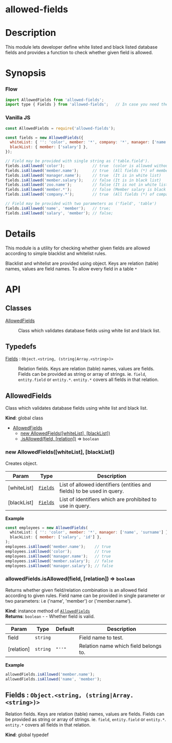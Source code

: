 <!-- DO NOT EDIT README.md (It will be overridden by README.hbs) -->

# allowed-fields

# Description

This module lets developer define white listed and black listed database fields and provides a function to check whether
given field is allowed.

# Synopsis

### Flow

```js
import AllowedFields from 'allowed-fields';
import type { Fields } from 'allowed-fields';   // In case you need the type (see API below) for whiteList and blackList
```

### Vanilla JS

```js
const AllowedFields = require('allowed-fields');
```

```js
const fields = new AllowedFields({
  whiteList: { '': 'color', member: '*', company: '*', manager: ['name'] },
  blackList: { member: ['salary'] },
});

// Field may be provided with single string as ('table.field').
fields.isAllowed('color');            // true  (color is allowed without relation name)
fields.isAllowed('member.name');      // true  (All fields (*) of member except 'salary' is allowed)
fields.isAllowed('manager.name');     // true  (It is in white list)
fields.isAllowed('member.salary');    // false (It is in black list)
fields.isAllowed('zoo.name');         // false (It is not in white list)
fields.isAllowed('member.*');         // false (Member salary is black listed. All fields (*) except salary are allowed)
fields.isAllowed('company.*');        // true  (All fields (*) of company is in white list)

// Field may be provided with two parameters as ('field', 'table')
fields.isAllowed('name', 'member');   // true;
fields.isAllowed('salary', 'member'); // false;
```

# Details

This module is a utility for checking whether given fields are allowed according to simple blacklist and whitelist
rules.

Blacklist and whitelist are provided using object. Keys are relation (table) names, values are field names. To allow
every field in a table `*`

# API
## Classes

<dl>
<dt><a href="#AllowedFields">AllowedFields</a></dt>
<dd><p>Class which validates database fields using white list and black list.</p>
</dd>
</dl>

## Typedefs

<dl>
<dt><a href="#Fields">Fields</a> : <code>Object.&lt;string, (string|Array.&lt;string&gt;)&gt;</code></dt>
<dd><p>Relation fields. Keys are relation (table) names, values are fields.
Fields can be provided as string or array of strings. ie. <code>field</code>, <code>entity.field</code> or <code>entity.*</code>.
<code>entity.*</code> covers all fields in that relation.</p>
</dd>
</dl>

<a name="AllowedFields"></a>

## AllowedFields
Class which validates database fields using white list and black list.

**Kind**: global class  

* [AllowedFields](#AllowedFields)
    * [new AllowedFields([whiteList], [blackList])](#new_AllowedFields_new)
    * [.isAllowed(field, [relation])](#AllowedFields+isAllowed) ⇒ <code>boolean</code>

<a name="new_AllowedFields_new"></a>

### new AllowedFields([whiteList], [blackList])
Creates object.


| Param | Type | Description |
| --- | --- | --- |
| [whiteList] | [<code>Fields</code>](#Fields) | List of allowed identifiers (entities and fields) to be used in query. |
| [blackList] | [<code>Fields</code>](#Fields) | List of identifiers which are prohibited to use in query. |

**Example**  
```js
const employees = new AllowedFields(
  whiteList: { '': 'color', member: '*', manager: ['name', 'surname'] },
  blackList: { member: ['salary', 'id'] },
);
employees.isAllowed('member.name');    // true
employees.isAllowed('color');          // true
employees.isAllowed('manager.name');   // true
employees.isAllowed('member.salary');  // false
employees.isAllowed('manager.salary'); // false
```
<a name="AllowedFields+isAllowed"></a>

### allowedFields.isAllowed(field, [relation]) ⇒ <code>boolean</code>
Returns whether given field/relation combination is an allowed field according to given rules.
Field name can be provided in single parameter or two parameters: i.e ('name', 'member')  or ('member.name').

**Kind**: instance method of [<code>AllowedFields</code>](#AllowedFields)  
**Returns**: <code>boolean</code> - - Whether field is valid.  

| Param | Type | Default | Description |
| --- | --- | --- | --- |
| field | <code>string</code> |  | Field name to test. |
| [relation] | <code>string</code> | <code>&quot;&#x27;&#x27;&quot;</code> | Relation name which field belongs to. |

**Example**  
```js
allowedFields.isAllowed('member.name');
allowedFields.isAllowed('name', 'member');
```
<a name="Fields"></a>

## Fields : <code>Object.&lt;string, (string\|Array.&lt;string&gt;)&gt;</code>
Relation fields. Keys are relation (table) names, values are fields.
Fields can be provided as string or array of strings. ie. `field`, `entity.field` or `entity.*`.
`entity.*` covers all fields in that relation.

**Kind**: global typedef  
